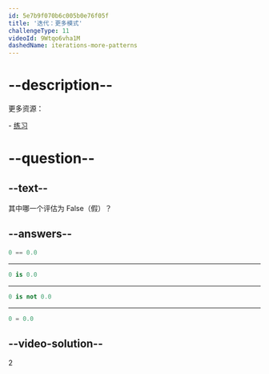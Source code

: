 ```yaml
---
id: 5e7b9f070b6c005b0e76f05f
title: '迭代：更多模式'
challengeType: 11
videoId: 9Wtqo6vha1M
dashedName: iterations-more-patterns
---
```


# --description--

更多资源：

\- [练习](https://www.youtube.com/watch?v=kjxXZQw0uPg)

# --question--

## --text--

其中哪一个评估为 False（假）？

## --answers--

```python
0 == 0.0
```

---

```python
0 is 0.0
```

---

```python
0 is not 0.0
```

---

```python
0 = 0.0
```

## --video-solution--

2

